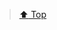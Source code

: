 > [:arrow_up: Top](<https://discordapp.com/channels/694612386744631306/703954860705316865/718407988485816340>)